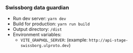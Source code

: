 ### Swissborg data guardian

- Run dev server: `yarn dev`
- Build for production: `yarn run build`
- Output directory: `/dist`
- Environment variables:
  - `VITE_GRAPHQL_SERVER`: (example: `http://api-stage-swissborg.ulproto.dev`)

